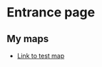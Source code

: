 # Entrance page

## My maps

 - [Link to test map](https://rosshug.github.io/ATS/bokeh_test.html)
 
